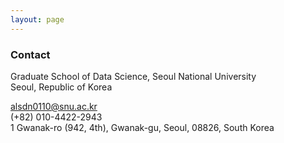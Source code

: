 ```yaml
---
layout: page
---
```


### Contact

Graduate School of Data Science, Seoul National University <br/>
Seoul, Republic of Korea <br/>

alsdn0110@snu.ac.kr <br/>
(+82) 010-4422-2943<br/>
1 Gwanak-ro (942, 4th), Gwanak-gu, Seoul, 08826, South Korea


